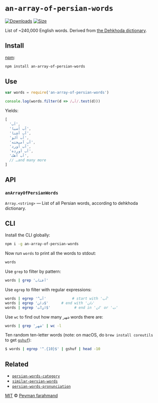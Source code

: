 # `an-array-of-persian-words`
[![Downloads][downloads-badge]][downloads]
[![Size][size-badge]][size]

List of ~240,000 English words.
Derived from [the Dehkhoda dictionary][dehkhoda].

## Install

[npm][]:

```sh
npm install an-array-of-persian-words
```

## Use

```js
var words = require('an-array-of-persian-words')

console.log(words.filter(d => /آب/.test(d)))
```

Yields:

```js
[
  'آب',
  'آب آسیا',
  'آب آشنا',
  'آب آلو',
  'آب آمیخته',
  'آب آورد',
  'آب آورده',
  'آب آهک',
  // …and many more
]
```

## API

### `anArrayOfPersianWords`

`Array.<string>` — List of all Persian words, according to dehkhoda dictionary.

## CLI

Install the CLI globally:

```sh
npm i -g an-array-of-persian-words
```

Now run `words` to print all the words to stdout:

```sh
words
```

Use `grep` to filter by pattern:

```sh
words | grep 'آفتاب'
```

Use `egrep` to filter with regular expressions:

```sh
words | egrep '^آب'            # start with 'آب'
words | egrep 'دان$'      # end with 'دان'
words | egrep 'ان?ت$'           # end in 'ان' or 'ت'
```

Use `wc` to find out how many `شهر` words there are:

```sh
words | grep 'شهر' | wc -l
```

Ten random ten-letter words (note: on macOS, do `brew install coreutils` to get
[`gshuf`][shuf]):

```sh
$ words | egrep '^.{10}$' | gshuf | head -10
```
## Related

*   [`persian-words-category`](https://github.com/pfndesign/persian-words-category)
*   [`similar-persian-words`](https://github.com/pfndesign/similar-persian-words)
*   [`persian-words-pronunciation`](https://github.com/pfndesign/persian-words-pronunciation)

[MIT][license] © [Peyman farahmand][author]

<!-- Definition -->

[downloads-badge]: https://img.shields.io/npm/dm/an-array-of-persian-words.svg

[downloads]: https://www.npmjs.com/package/an-array-of-persian-words

[size-badge]: https://img.shields.io/bundlephobia/minzip/an-array-of-persian-words.svg

[size]: https://bundlephobia.com/result?p=an-array-of-persian-words

[npm]: https://docs.npmjs.com/cli/install

[license]: license

[author]: https://www.linkedin.com/in/pfndesign

[dehkhoda]: https://dehkhoda.ut.ac.ir/fa/dictionary

[shuf]: https://en.wikipedia.org/wiki/Shuf